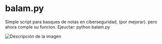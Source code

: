 # balam.py
Simple script para basques de notas en ciberseguridad, (por mejorar). pero ahora comple su funcion.
Ejeuctar: python balam.py

![Descripción de la imagen](https://github.com/uno-zero/balam.py/blob/main/Screenshot_2022-12-30-04-41-59_1280x800.png)

